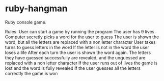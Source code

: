 # ruby-hangman
Ruby console game. 

Rules:
User can start a game by running the program
The user has 9 lives
Computer secretly picks a word for the user to guess
The user is shown the word, but all the letters are replaced with a non letter character
User takes turns to guess letters in the word
If the letter is not in the word the user loses a life
After each turn the user is shown the word again. The letters they have guessed successfully are revealed, and the unguessed are replaced with a non letter character
If the user runs out of lives the game is lost and the word is fully revealed
If the user guesses all the letters correctly the game is won
